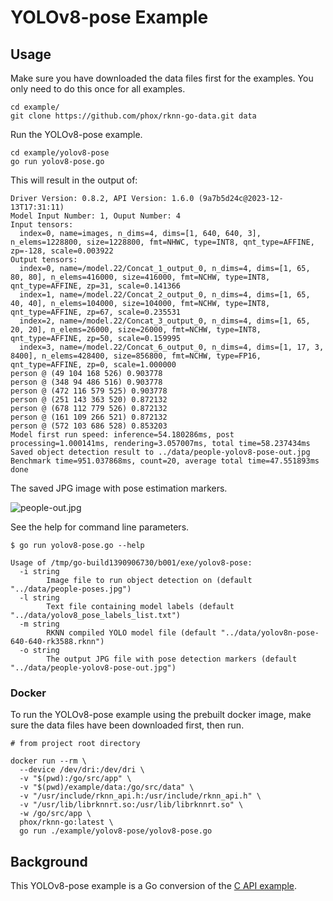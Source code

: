 # YOLOv8-pose Example


## Usage

Make sure you have downloaded the data files first for the examples.
You only need to do this once for all examples.

```
cd example/
git clone https://github.com/phox/rknn-go-data.git data
```

Run the YOLOv8-pose example.
```
cd example/yolov8-pose
go run yolov8-pose.go
```

This will result in the output of:
```
Driver Version: 0.8.2, API Version: 1.6.0 (9a7b5d24c@2023-12-13T17:31:11)
Model Input Number: 1, Ouput Number: 4
Input tensors:
  index=0, name=images, n_dims=4, dims=[1, 640, 640, 3], n_elems=1228800, size=1228800, fmt=NHWC, type=INT8, qnt_type=AFFINE, zp=-128, scale=0.003922
Output tensors:
  index=0, name=/model.22/Concat_1_output_0, n_dims=4, dims=[1, 65, 80, 80], n_elems=416000, size=416000, fmt=NCHW, type=INT8, qnt_type=AFFINE, zp=31, scale=0.141366
  index=1, name=/model.22/Concat_2_output_0, n_dims=4, dims=[1, 65, 40, 40], n_elems=104000, size=104000, fmt=NCHW, type=INT8, qnt_type=AFFINE, zp=67, scale=0.235531
  index=2, name=/model.22/Concat_3_output_0, n_dims=4, dims=[1, 65, 20, 20], n_elems=26000, size=26000, fmt=NCHW, type=INT8, qnt_type=AFFINE, zp=50, scale=0.159995
  index=3, name=/model.22/Concat_6_output_0, n_dims=4, dims=[1, 17, 3, 8400], n_elems=428400, size=856800, fmt=NCHW, type=FP16, qnt_type=AFFINE, zp=0, scale=1.000000
person @ (49 104 168 526) 0.903778
person @ (348 94 486 516) 0.903778
person @ (472 116 579 525) 0.903778
person @ (251 143 363 520) 0.872132
person @ (678 112 779 526) 0.872132
person @ (161 109 266 521) 0.872132
person @ (572 103 686 528) 0.853203
Model first run speed: inference=54.180286ms, post processing=1.000141ms, rendering=3.057007ms, total time=58.237434ms
Saved object detection result to ../data/people-yolov8-pose-out.jpg
Benchmark time=951.037868ms, count=20, average total time=47.551893ms
done
```

The saved JPG image with pose estimation markers.

![people-out.jpg](people-out.jpg)



See the help for command line parameters.
```
$ go run yolov8-pose.go --help

Usage of /tmp/go-build1390906730/b001/exe/yolov8-pose:
  -i string
        Image file to run object detection on (default "../data/people-poses.jpg")
  -l string
        Text file containing model labels (default "../data/yolov8_pose_labels_list.txt")
  -m string
        RKNN compiled YOLO model file (default "../data/yolov8n-pose-640-640-rk3588.rknn")
  -o string
        The output JPG file with pose detection markers (default "../data/people-yolov8-pose-out.jpg")       
```



### Docker

To run the YOLOv8-pose example using the prebuilt docker image, make sure the data files have been downloaded first,
then run.
```
# from project root directory

docker run --rm \
  --device /dev/dri:/dev/dri \
  -v "$(pwd):/go/src/app" \
  -v "$(pwd)/example/data:/go/src/data" \
  -v "/usr/include/rknn_api.h:/usr/include/rknn_api.h" \
  -v "/usr/lib/librknnrt.so:/usr/lib/librknnrt.so" \
  -w /go/src/app \
  phox/rknn-go:latest \
  go run ./example/yolov8-pose/yolov8-pose.go
```



## Background

This YOLOv8-pose example is a Go conversion of the [C API example](https://github.com/airockchip/rknn_model_zoo/blob/main/examples/yolov8_pose/cpp/main.cc).

